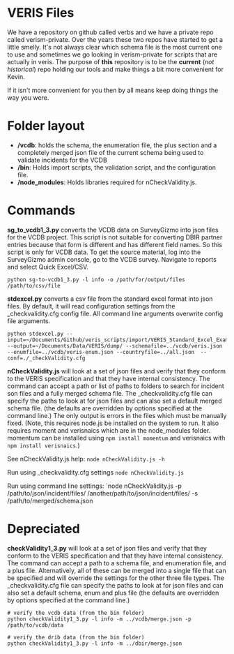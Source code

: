 # VERIS Files
We have a repository on github called verbs and we have a private repo called verism-private. Over the years these two repos have started to get a little smelly. It's not always clear which schema file is the most current one to use and sometimes we go looking in verism-private for scripts that are actually in veris. The purpose of **this** repository is to be the **current** (_not historical_) repo holding our tools and make things a bit more convenient for Kevin.

If it isn't more convenient for you then by all means keep doing things the way you were.

# Folder layout

 * **/vcdb**: holds the schema, the enumeration file, the plus section and a completely merged json file of the current schema being used to validate incidents for the VCDB
 * **/bin**: Holds import scripts, the validation script, and the configuration file.
 * **/node_modules**: Holds libraries required for nCheckValidity.js.
 
# Commands
**sg_to_vcdb1_3.py** converts the VCDB data on SurveyGizmo into json files for the VCDB project. This script is not suitable for converting DBIR partner entries because that form is different and has different field names. So this script is only for VCDB data. To get the source material, log into the SurveyGizmo admin console, go to the VCDB survey. Navigate to reports and select Quick Excel/CSV.

    python sg-to-vcdb1_3.py -l info -o /path/for/output/files /path/to/csv/file
    


**stdexcel.py** converts a csv file from the standard excel format into json files.  By default, it will read configuration settings from the _checkvalidity.cfg config file.  All command line arguments overwrite config file arguments.

    python stdexcel.py --input=~/Documents/Github/veris_scripts/import/VERIS_Standard_Excel_Example.csv --output=~/Documents/Data/VERIS/dump/ --schemafile=../vcdb/veris.json --enumfile=../vcdb/veris-enum.json --countryfile=../all.json  --conf=./_checkValidity.cfg


**nCheckValidity.js** will look at a set of json files and verify that they conform to the VERIS specification and that they have internal consistency. The command can accept a path or list of paths to folders to search for incident son files and a fully merged schema file.  The _checkvalidity.cfg file can specify the paths to look at for json files and can also set a default merged schema file. (the defaults are overridden by options specified at the command line.) The only output is errors in the files which must be manually fixed.  (Note, this requires node.js be installed on the system to run.  It also requires moment and verisnaics which are in the node_modules folder. momentum can be installed using `npm install momentum` and verisnaics with `npm install verisnaics`.)

See nCheckValidity.js help:
`node nCheckValidity.js -h`

Run using _checkvalidity.cfg settings
`node nCheckValidity.js`

Run using command line settings:
`node nCheckValidity.js -p /path/to/json/incident/files/ /another/path/to/json/incident/files/ -s /path/to/merged/schema.json


# Depreciated
**checkValidity1_3.py** will look at a set of json files and verify that they conform to the VERIS specification and that they have internal consistency. The command can accept a path to a schema file, and enumeration file, and a plus file. Alternatively, all of these can be merged into a single file that can be specified and will override the settings for the other three file types. The _checkvalidity.cfg file can specify the paths to look at for json files and can also set a default schema, enum and plus file (the defaults are overridden by options specified at the command line.)

    # verify the vcdb data (from the bin folder)
    python checkValidity1_3.py -l info -m ../vcdb/merge.json -p /path/to/vcdb/data
    
    # verify the drib data (from the bin folder)
    python checkValidity1_3.py -l info -m ../dbir/merge.json